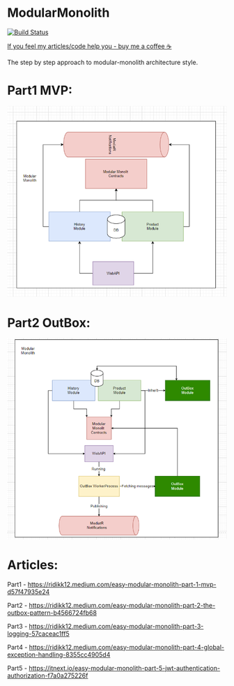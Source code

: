 # ModularMonolith
[![Build Status](https://dev.azure.com/ndebosz/ModularMonolith/_apis/build/status/Ridikk12.ModularMonolith?branchName=master)](https://dev.azure.com/ndebosz/ModularMonolith/_build/latest?definitionId=1&branchName=master)

[If you feel my articles/code help you - buy me a coffee ☕](https://www.buymeacoffee.com/Ridikk12a])

The step by step approach to modular-monolith architecture style.
# Part1 MVP:
![Screenshot](docs/architecture.png)


# Part2 OutBox:
![Screenshot](docs/architecture_outbox.png)


# Articles:
Part1 - https://ridikk12.medium.com/easy-modular-monolith-part-1-mvp-d57f47935e24

Part2 - https://ridikk12.medium.com/easy-modular-monolith-part-2-the-outbox-pattern-b4566724fb68

Part3 - https://ridikk12.medium.com/easy-modular-monolith-part-3-logging-57caceac1ff5

Part4 - https://ridikk12.medium.com/easy-modular-monolith-part-4-global-exception-handling-8355cc4905d4

Part5 - https://itnext.io/easy-modular-monolith-part-5-jwt-authentication-authorization-f7a0a275226f
